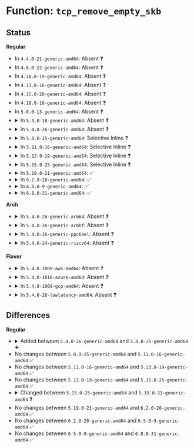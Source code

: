 # Function: <code>tcp_remove_empty_skb</code>

## Status
<b>Regular</b>
<ul>
<li>
In <code>4.4.0-21-generic-amd64</code>: Absent ❓
</li>
<li>
In <code>4.8.0-22-generic-amd64</code>: Absent ❓
</li>
<li>
In <code>4.10.0-19-generic-amd64</code>: Absent ❓
</li>
<li>
In <code>4.13.0-16-generic-amd64</code>: Absent ❓
</li>
<li>
In <code>4.15.0-20-generic-amd64</code>: Absent ❓
</li>
<li>
In <code>4.18.0-10-generic-amd64</code>: Absent ❓
</li>
<li>
In <code>5.0.0-13-generic-amd64</code>: Absent ❓
</li>
<li>
<details>
<summary>In <code>5.3.0-18-generic-amd64</code>: Absent ❓</summary>

```json
{
  "name": "tcp_remove_empty_skb",
  "collision_type": "Unique Static",
  "inline_type": "Selective",
  "funcs": [
    {
      "addr": 18446744071588853976,
      "name": "tcp_remove_empty_skb",
      "external": false,
      "loc": "net/ipv4/tcp.c:944",
      "file": "net/ipv4/tcp.c",
      "inline": "not declared, inlined",
      "caller_inline": [
        "net/ipv4/tcp.c:tcp_sendmsg_locked",
        "net/ipv4/tcp.c:do_tcp_sendpages"
      ],
      "caller_func": [
        "net/ipv4/tcp.c:tcp_sendmsg_locked",
        "net/ipv4/tcp.c:do_tcp_sendpages"
      ]
    }
  ],
  "symbols": [
    {
      "addr": 18446744071588835424,
      "name": "tcp_remove_empty_skb.part.0",
      "section": ".text",
      "bind": "STB_LOCAL",
      "size": 380
    }
  ]
}
```
</details>
</li>
<li>
<details>
<summary>In <code>5.4.0-26-generic-amd64</code>: Absent ❓</summary>

```json
{
  "name": "tcp_remove_empty_skb",
  "collision_type": "Unique Static",
  "inline_type": "Selective",
  "funcs": [
    {
      "addr": 18446744071589077306,
      "name": "tcp_remove_empty_skb",
      "external": false,
      "loc": "net/ipv4/tcp.c:946",
      "file": "net/ipv4/tcp.c",
      "inline": "not declared, inlined",
      "caller_inline": [
        "net/ipv4/tcp.c:tcp_sendmsg_locked",
        "net/ipv4/tcp.c:do_tcp_sendpages"
      ],
      "caller_func": [
        "net/ipv4/tcp.c:tcp_sendmsg_locked",
        "net/ipv4/tcp.c:do_tcp_sendpages"
      ]
    }
  ],
  "symbols": [
    {
      "addr": 18446744071589058544,
      "name": "tcp_remove_empty_skb.part.0",
      "section": ".text",
      "bind": "STB_LOCAL",
      "size": 386
    }
  ]
}
```
</details>
</li>
<li>
<details>
<summary>In <code>5.8.0-25-generic-amd64</code>: Selective Inline ❓</summary>

```c
void tcp_remove_empty_skb(struct sock * sk, struct sk_buff * skb)
```

```json
{
  "name": "tcp_remove_empty_skb",
  "collision_type": "Unique Static",
  "inline_type": "Selective",
  "funcs": [
    {
      "addr": 18446744071590023648,
      "name": "tcp_remove_empty_skb",
      "external": false,
      "loc": "net/ipv4/tcp.c:953",
      "file": "net/ipv4/tcp.c",
      "inline": "not declared, inlined",
      "caller_inline": [],
      "caller_func": [
        "net/ipv4/tcp.c:tcp_sendmsg_locked",
        "net/ipv4/tcp.c:do_tcp_sendpages"
      ]
    }
  ],
  "symbols": [
    {
      "addr": 18446744071590023648,
      "name": "tcp_remove_empty_skb",
      "section": ".text",
      "bind": "STB_LOCAL",
      "size": 449
    }
  ]
}
```
</details>
</li>
<li>
<details>
<summary>In <code>5.11.0-16-generic-amd64</code>: Selective Inline ❓</summary>

```c
void tcp_remove_empty_skb(struct sock * sk, struct sk_buff * skb)
```

```json
{
  "name": "tcp_remove_empty_skb",
  "collision_type": "Unique Global",
  "inline_type": "Selective",
  "funcs": [
    {
      "addr": 18446744071590069312,
      "name": "tcp_remove_empty_skb",
      "external": true,
      "loc": "net/ipv4/tcp.c:957",
      "file": "net/ipv4/tcp.c",
      "inline": "not declared, inlined",
      "caller_inline": [],
      "caller_func": [
        "net/ipv4/tcp.c:tcp_sendmsg_locked",
        "net/ipv4/tcp.c:do_tcp_sendpages",
        "net/mptcp/protocol.c:mptcp_sendmsg_frag"
      ]
    }
  ],
  "symbols": [
    {
      "addr": 18446744071590069312,
      "name": "tcp_remove_empty_skb",
      "section": ".text",
      "bind": "STB_GLOBAL",
      "size": 443
    }
  ]
}
```
</details>
</li>
<li>
<details>
<summary>In <code>5.13.0-19-generic-amd64</code>: Selective Inline ❓</summary>

```c
void tcp_remove_empty_skb(struct sock * sk, struct sk_buff * skb)
```

```json
{
  "name": "tcp_remove_empty_skb",
  "collision_type": "Unique Global",
  "inline_type": "Selective",
  "funcs": [
    {
      "addr": 18446744071589983680,
      "name": "tcp_remove_empty_skb",
      "external": true,
      "loc": "net/ipv4/tcp.c:956",
      "file": "net/ipv4/tcp.c",
      "inline": "not declared, inlined",
      "caller_inline": [],
      "caller_func": [
        "net/ipv4/tcp.c:tcp_sendmsg_locked",
        "net/ipv4/tcp.c:do_tcp_sendpages",
        "net/mptcp/protocol.c:mptcp_sendmsg_frag"
      ]
    }
  ],
  "symbols": [
    {
      "addr": 18446744071589983680,
      "name": "tcp_remove_empty_skb",
      "section": ".text",
      "bind": "STB_GLOBAL",
      "size": 410
    }
  ]
}
```
</details>
</li>
<li>
<details>
<summary>In <code>5.15.0-25-generic-amd64</code>: Selective Inline ❓</summary>

```c
void tcp_remove_empty_skb(struct sock * sk, struct sk_buff * skb)
```

```json
{
  "name": "tcp_remove_empty_skb",
  "collision_type": "Unique Global",
  "inline_type": "Selective",
  "funcs": [
    {
      "addr": 18446744071590753136,
      "name": "tcp_remove_empty_skb",
      "external": true,
      "loc": "net/ipv4/tcp.c:953",
      "file": "net/ipv4/tcp.c",
      "inline": "not declared, inlined",
      "caller_inline": [],
      "caller_func": [
        "net/ipv4/tcp.c:tcp_sendmsg_locked",
        "net/ipv4/tcp.c:do_tcp_sendpages",
        "net/mptcp/protocol.c:mptcp_sendmsg_frag"
      ]
    }
  ],
  "symbols": [
    {
      "addr": 18446744071590753136,
      "name": "tcp_remove_empty_skb",
      "section": ".text",
      "bind": "STB_GLOBAL",
      "size": 412
    }
  ]
}
```
</details>
</li>
<li>
<details>
<summary>In <code>5.19.0-21-generic-amd64</code>: ✅</summary>

```c
void tcp_remove_empty_skb(struct sock * sk)
```

```json
{
  "name": "tcp_remove_empty_skb",
  "collision_type": "Unique Global",
  "inline_type": "No",
  "funcs": [
    {
      "addr": 18446744071592386768,
      "name": "tcp_remove_empty_skb",
      "external": true,
      "loc": "net/ipv4/tcp.c:927",
      "file": "net/ipv4/tcp.c",
      "inline": "seen, unknown",
      "caller_inline": [],
      "caller_func": [
        "net/ipv4/tcp.c:tcp_sendmsg_locked",
        "net/ipv4/tcp.c:tcp_sendmsg_locked",
        "net/ipv4/tcp.c:do_tcp_sendpages",
        "net/mptcp/protocol.c:mptcp_sendmsg_frag",
        "net/mptcp/protocol.c:mptcp_sendmsg_frag"
      ]
    }
  ],
  "symbols": [
    {
      "addr": 18446744071592386768,
      "name": "tcp_remove_empty_skb",
      "section": ".text",
      "bind": "STB_GLOBAL",
      "size": 360
    }
  ]
}
```
</details>
</li>
<li>
<details>
<summary>In <code>6.2.0-20-generic-amd64</code>: ✅</summary>

```c
void tcp_remove_empty_skb(struct sock * sk)
```

```json
{
  "name": "tcp_remove_empty_skb",
  "collision_type": "Unique Global",
  "inline_type": "No",
  "funcs": [
    {
      "addr": 18446744071594237216,
      "name": "tcp_remove_empty_skb",
      "external": true,
      "loc": "net/ipv4/tcp.c:928",
      "file": "net/ipv4/tcp.c",
      "inline": "seen, unknown",
      "caller_inline": [],
      "caller_func": [
        "net/ipv4/tcp.c:tcp_sendmsg_locked",
        "net/ipv4/tcp.c:tcp_sendmsg_locked",
        "net/ipv4/tcp.c:do_tcp_sendpages",
        "net/mptcp/protocol.c:mptcp_sendmsg_frag",
        "net/mptcp/protocol.c:mptcp_sendmsg_frag"
      ]
    }
  ],
  "symbols": [
    {
      "addr": 18446744071594237216,
      "name": "tcp_remove_empty_skb",
      "section": ".text",
      "bind": "STB_GLOBAL",
      "size": 393
    }
  ]
}
```
</details>
</li>
<li>
<details>
<summary>In <code>6.5.0-9-generic-amd64</code>: ✅</summary>

```c
void tcp_remove_empty_skb(struct sock * sk)
```

```json
{
  "name": "tcp_remove_empty_skb",
  "collision_type": "Unique Global",
  "inline_type": "No",
  "funcs": [
    {
      "addr": 18446744071594623376,
      "name": "tcp_remove_empty_skb",
      "external": true,
      "loc": "net/ipv4/tcp.c:931",
      "file": "net/ipv4/tcp.c",
      "inline": "seen, unknown",
      "caller_inline": [],
      "caller_func": [
        "net/ipv4/tcp.c:tcp_sendmsg_locked",
        "net/ipv4/tcp.c:tcp_sendmsg_locked",
        "net/mptcp/protocol.c:mptcp_sendmsg_frag",
        "net/mptcp/protocol.c:mptcp_sendmsg_frag"
      ]
    }
  ],
  "symbols": [
    {
      "addr": 18446744071594623376,
      "name": "tcp_remove_empty_skb",
      "section": ".text",
      "bind": "STB_GLOBAL",
      "size": 393
    }
  ]
}
```
</details>
</li>
<li>
<details>
<summary>In <code>6.8.0-31-generic-amd64</code>: ✅</summary>

```c
void tcp_remove_empty_skb(struct sock * sk)
```

```json
{
  "name": "tcp_remove_empty_skb",
  "collision_type": "Unique Global",
  "inline_type": "No",
  "funcs": [
    {
      "addr": 18446744071595426384,
      "name": "tcp_remove_empty_skb",
      "external": true,
      "loc": "net/ipv4/tcp.c:937",
      "file": "net/ipv4/tcp.c",
      "inline": "seen, unknown",
      "caller_inline": [],
      "caller_func": [
        "net/ipv4/tcp.c:tcp_sendmsg_locked",
        "net/ipv4/tcp.c:tcp_sendmsg_locked",
        "net/ipv4/tcp.c:tcp_sendmsg_locked",
        "net/mptcp/protocol.c:mptcp_sendmsg_frag",
        "net/mptcp/protocol.c:mptcp_sendmsg_frag"
      ]
    }
  ],
  "symbols": [
    {
      "addr": 18446744071595426384,
      "name": "tcp_remove_empty_skb",
      "section": ".text",
      "bind": "STB_GLOBAL",
      "size": 393
    }
  ]
}
```
</details>
</li>
</ul>
<b>Arch</b>
<ul>
<li>
<details>
<summary>In <code>5.4.0-26-generic-arm64</code>: Absent ❓</summary>

```json
{
  "name": "tcp_remove_empty_skb",
  "collision_type": "Unique Static",
  "inline_type": "Selective",
  "funcs": [
    {
      "addr": 18446603336502693440,
      "name": "tcp_remove_empty_skb",
      "external": false,
      "loc": "net/ipv4/tcp.c:946",
      "file": "net/ipv4/tcp.c",
      "inline": "not declared, inlined",
      "caller_inline": [
        "net/ipv4/tcp.c:tcp_sendmsg_locked",
        "net/ipv4/tcp.c:do_tcp_sendpages"
      ],
      "caller_func": [
        "net/ipv4/tcp.c:tcp_sendmsg_locked",
        "net/ipv4/tcp.c:do_tcp_sendpages"
      ]
    }
  ],
  "symbols": [
    {
      "addr": 18446603336502670192,
      "name": "tcp_remove_empty_skb.part.0",
      "section": ".text",
      "bind": "STB_LOCAL",
      "size": 368
    }
  ]
}
```
</details>
</li>
<li>
<details>
<summary>In <code>5.4.0-26-generic-armhf</code>: Absent ❓</summary>

```json
{
  "name": "tcp_remove_empty_skb",
  "collision_type": "Unique Static",
  "inline_type": "Selective",
  "funcs": [
    {
      "addr": 3235394860,
      "name": "tcp_remove_empty_skb",
      "external": false,
      "loc": "net/ipv4/tcp.c:946",
      "file": "net/ipv4/tcp.c",
      "inline": "not declared, inlined",
      "caller_inline": [
        "net/ipv4/tcp.c:tcp_sendmsg_locked",
        "net/ipv4/tcp.c:do_tcp_sendpages"
      ],
      "caller_func": [
        "net/ipv4/tcp.c:tcp_sendmsg_locked",
        "net/ipv4/tcp.c:do_tcp_sendpages"
      ]
    }
  ],
  "symbols": [
    {
      "addr": 3235374424,
      "name": "tcp_remove_empty_skb.part.0",
      "section": ".text",
      "bind": "STB_LOCAL",
      "size": 372
    }
  ]
}
```
</details>
</li>
<li>
<details>
<summary>In <code>5.4.0-26-generic-ppc64el</code>: Absent ❓</summary>

```json
{
  "name": "tcp_remove_empty_skb",
  "collision_type": "Unique Static",
  "inline_type": "Selective",
  "funcs": [
    {
      "addr": 13835058055296304172,
      "name": "tcp_remove_empty_skb",
      "external": false,
      "loc": "net/ipv4/tcp.c:946",
      "file": "net/ipv4/tcp.c",
      "inline": "not declared, inlined",
      "caller_inline": [
        "net/ipv4/tcp.c:tcp_sendmsg_locked",
        "net/ipv4/tcp.c:do_tcp_sendpages"
      ],
      "caller_func": [
        "net/ipv4/tcp.c:tcp_sendmsg_locked",
        "net/ipv4/tcp.c:do_tcp_sendpages"
      ]
    }
  ],
  "symbols": [
    {
      "addr": 13835058055296278720,
      "name": "tcp_remove_empty_skb.part.0",
      "section": ".text",
      "bind": "STB_LOCAL",
      "size": 476
    }
  ]
}
```
</details>
</li>
<li>
<details>
<summary>In <code>5.4.0-24-generic-riscv64</code>: Absent ❓</summary>

```json
{
  "name": "tcp_remove_empty_skb",
  "collision_type": "Unique Static",
  "inline_type": "Selective",
  "funcs": [
    {
      "addr": 18446743936278823372,
      "name": "tcp_remove_empty_skb",
      "external": false,
      "loc": "net/ipv4/tcp.c:946",
      "file": "net/ipv4/tcp.c",
      "inline": "not declared, inlined",
      "caller_inline": [
        "net/ipv4/tcp.c:tcp_sendmsg_locked",
        "net/ipv4/tcp.c:do_tcp_sendpages"
      ],
      "caller_func": [
        "net/ipv4/tcp.c:tcp_sendmsg_locked",
        "net/ipv4/tcp.c:do_tcp_sendpages"
      ]
    }
  ],
  "symbols": [
    {
      "addr": 18446743936278808396,
      "name": "tcp_remove_empty_skb.part.0",
      "section": ".text",
      "bind": "STB_LOCAL",
      "size": 330
    }
  ]
}
```
</details>
</li>
</ul>
<b>Flavor</b>
<ul>
<li>
<details>
<summary>In <code>5.4.0-1009-aws-amd64</code>: Absent ❓</summary>

```json
{
  "name": "tcp_remove_empty_skb",
  "collision_type": "Unique Static",
  "inline_type": "Selective",
  "funcs": [
    {
      "addr": 18446744071588683690,
      "name": "tcp_remove_empty_skb",
      "external": false,
      "loc": "net/ipv4/tcp.c:946",
      "file": "net/ipv4/tcp.c",
      "inline": "not declared, inlined",
      "caller_inline": [
        "net/ipv4/tcp.c:tcp_sendmsg_locked",
        "net/ipv4/tcp.c:do_tcp_sendpages"
      ],
      "caller_func": [
        "net/ipv4/tcp.c:tcp_sendmsg_locked",
        "net/ipv4/tcp.c:do_tcp_sendpages"
      ]
    }
  ],
  "symbols": [
    {
      "addr": 18446744071588664928,
      "name": "tcp_remove_empty_skb.part.0",
      "section": ".text",
      "bind": "STB_LOCAL",
      "size": 386
    }
  ]
}
```
</details>
</li>
<li>
<details>
<summary>In <code>5.4.0-1010-azure-amd64</code>: Absent ❓</summary>

```json
{
  "name": "tcp_remove_empty_skb",
  "collision_type": "Unique Static",
  "inline_type": "Selective",
  "funcs": [
    {
      "addr": 18446744071588395674,
      "name": "tcp_remove_empty_skb",
      "external": false,
      "loc": "net/ipv4/tcp.c:946",
      "file": "net/ipv4/tcp.c",
      "inline": "not declared, inlined",
      "caller_inline": [
        "net/ipv4/tcp.c:tcp_sendmsg_locked",
        "net/ipv4/tcp.c:do_tcp_sendpages"
      ],
      "caller_func": [
        "net/ipv4/tcp.c:tcp_sendmsg_locked",
        "net/ipv4/tcp.c:do_tcp_sendpages"
      ]
    }
  ],
  "symbols": [
    {
      "addr": 18446744071588376912,
      "name": "tcp_remove_empty_skb.part.0",
      "section": ".text",
      "bind": "STB_LOCAL",
      "size": 386
    }
  ]
}
```
</details>
</li>
<li>
<details>
<summary>In <code>5.4.0-1009-gcp-amd64</code>: Absent ❓</summary>

```json
{
  "name": "tcp_remove_empty_skb",
  "collision_type": "Unique Static",
  "inline_type": "Selective",
  "funcs": [
    {
      "addr": 18446744071589119866,
      "name": "tcp_remove_empty_skb",
      "external": false,
      "loc": "net/ipv4/tcp.c:946",
      "file": "net/ipv4/tcp.c",
      "inline": "not declared, inlined",
      "caller_inline": [
        "net/ipv4/tcp.c:tcp_sendmsg_locked",
        "net/ipv4/tcp.c:do_tcp_sendpages"
      ],
      "caller_func": [
        "net/ipv4/tcp.c:tcp_sendmsg_locked",
        "net/ipv4/tcp.c:do_tcp_sendpages"
      ]
    }
  ],
  "symbols": [
    {
      "addr": 18446744071589101104,
      "name": "tcp_remove_empty_skb.part.0",
      "section": ".text",
      "bind": "STB_LOCAL",
      "size": 386
    }
  ]
}
```
</details>
</li>
<li>
<details>
<summary>In <code>5.4.0-26-lowlatency-amd64</code>: Absent ❓</summary>

```json
{
  "name": "tcp_remove_empty_skb",
  "collision_type": "Unique Static",
  "inline_type": "Selective",
  "funcs": [
    {
      "addr": 18446744071589159690,
      "name": "tcp_remove_empty_skb",
      "external": false,
      "loc": "net/ipv4/tcp.c:946",
      "file": "net/ipv4/tcp.c",
      "inline": "not declared, inlined",
      "caller_inline": [
        "net/ipv4/tcp.c:tcp_sendmsg_locked",
        "net/ipv4/tcp.c:do_tcp_sendpages"
      ],
      "caller_func": [
        "net/ipv4/tcp.c:tcp_sendmsg_locked",
        "net/ipv4/tcp.c:do_tcp_sendpages"
      ]
    }
  ],
  "symbols": [
    {
      "addr": 18446744071589140864,
      "name": "tcp_remove_empty_skb.part.0",
      "section": ".text",
      "bind": "STB_LOCAL",
      "size": 386
    }
  ]
}
```
</details>
</li>
</ul>

## Differences
<b>Regular</b>
<ul>
<li>
<details>
<summary>Added between <code>5.4.0-26-generic-amd64</code> and <code>5.8.0-25-generic-amd64</code> ➕</summary>

```c
void tcp_remove_empty_skb(struct sock * sk, struct sk_buff * skb)
```
</details>
</li>
<li>
No changes between <code>5.8.0-25-generic-amd64</code> and <code>5.11.0-16-generic-amd64</code> ✅
</li>
<li>
No changes between <code>5.11.0-16-generic-amd64</code> and <code>5.13.0-19-generic-amd64</code> ✅
</li>
<li>
No changes between <code>5.13.0-19-generic-amd64</code> and <code>5.15.0-25-generic-amd64</code> ✅
</li>
<li>
<details>
<summary>Changed between <code>5.15.0-25-generic-amd64</code> and <code>5.19.0-21-generic-amd64</code> ❓</summary>
<ul>
<li>
<b>Param removed. </b>
<code>struct sk_buff * skb</code>
</li>
</ul>
</details>
</li>
<li>
No changes between <code>5.19.0-21-generic-amd64</code> and <code>6.2.0-20-generic-amd64</code> ✅
</li>
<li>
No changes between <code>6.2.0-20-generic-amd64</code> and <code>6.5.0-9-generic-amd64</code> ✅
</li>
<li>
No changes between <code>6.5.0-9-generic-amd64</code> and <code>6.8.0-31-generic-amd64</code> ✅
</li>
</ul>
